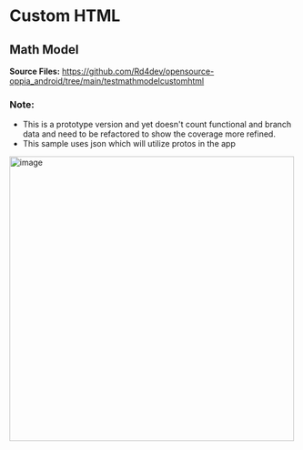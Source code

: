 # Custom HTML

## Math Model
**Source Files:** https://github.com/Rd4dev/opensource-oppia_android/tree/main/testmathmodelcustomhtml

### Note: 
- This is a prototype version and yet doesn't count functional and branch data and need to be refactored to show the coverage more refined.
- This sample uses json which will utilize protos in the app
<img src="https://github.com/Rd4dev/opensource-oppia_android/assets/122200035/26619d1c-abe6-46d4-a140-7a3aabe9e0ad" alt="image" width="500"/>
